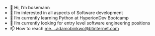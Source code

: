 - 👋 Hi, I’m bosemann
- 👀 I’m interested in all aspects of Software development
- 🌱 I’m currently learning Python at HyperionDev Bootcamp
- 💞️ I’m currently looking for entry level software engineering positions
- 📫 How to reach me....adamobinkwo@btinternet.com

<!---
bosemann/bosemann is a ✨ special ✨ repository because its `README.md` (this file) appears on your GitHub profile.
You can click the Preview link to take a look at your changes.
--->
